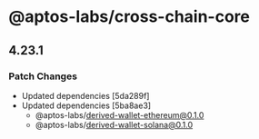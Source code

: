 # @aptos-labs/cross-chain-core

## 4.23.1

### Patch Changes

- Updated dependencies [5da289f]
- Updated dependencies [5ba8ae3]
  - @aptos-labs/derived-wallet-ethereum@0.1.0
  - @aptos-labs/derived-wallet-solana@0.1.0

